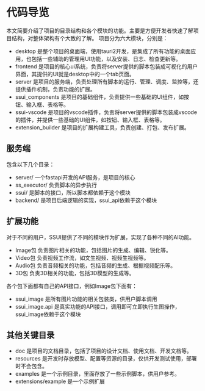 代码导览
===========================


本文简要介绍了项目的目录结构和各个模块的功能。主要是方便开发者快速了解项目结构，对整体架构有个大致的了解。
项目分为六大模块，分别是：

- desktop   是整个项目的桌面端，使用tauri2开发，是集成了所有功能的桌面应用，也包括一些辅助的管理用UI功能，以及安装、日志、检查更新等。
- frontend  是项目的核心ui系统，负责将server提供的脚本包装成可视化的用户界面，其提供的UI就是desktop中的一个tab页面。
- server    是项目的服务端，负责处理所有脚本的运行、管理、调度、监控等，还提供插件机制，负责功能的扩展。
- ssui_components 是项目的基础组件，负责提供一些基础的UI组件，如按钮、输入框、表格等。
- ssui-vscode 是项目的vscode插件，负责将server提供的脚本包装成vscode的插件，并提供一些基础的UI组件，如按钮、输入框、表格等。
- extension_builder 是项目的扩展构建工具，负责创建、打包、发布扩展。


## 服务端

包含以下几个目录：

- server/       一个fastapi开发的API服务，是项目的核心
- ss_executor/  负责脚本的异步执行
- ssui/         是脚本的接口，所以脚本都依赖于这个模块
- backend/      是项目后端逻辑的实现，ssui_api依赖于这个模块


## 扩展功能

对于不同的用户，SSUI提供了不同的模块作为扩展，实现了各种不同的AI功能。
- Image包   负责图片相关的功能，包括图片的生成、编辑、锐化等。
- Video包   负责视频工作流，如文生视频、视频生视频等。
- Audio包   负责音频相关的功能，包括音频的生成、根据视频配乐等。
- 3D包     负责3D相关的功能，包括3D模型的生成等。

各个包下面都有自己的API接口，例如Image包下面有：
- ssui_image       是所有图片功能的相关包装类，供用户脚本调用
- ssui_image.api   是真实功能的API接口，调用即可立即执行生图操作，ssui_image依赖于这个模块


## 其他关键目录

- doc 是项目的文档目录，包括了项目的设计文档、使用文档、开发文档等。
- resources 是开发时存放模型、配置等资源的目录，仅供开发测试使用，部署时不会包含。
- examples 是一个示例目录，里面存放了一些示例脚本，供用户参考。
- extensions/example 是一个示例扩展

